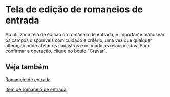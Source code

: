 # Tela de edição de romaneios de entrada

Ao utilizar a tela de edição do romaneio de entrada, é importante manusear os campos disponíveis com cuidado e critério, uma vez que qualquer alteração pode afetar os cadastros e os módulos relacionados. 
Para confirmar a operação, clique no botão "Gravar".

## Veja também

[Romaneio de entrada](incomingList)

[Item de romaneio de entrada](incomingListItem)